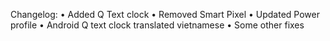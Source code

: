 Changelog:
• Added Q Text clock
• Removed Smart Pixel 
• Updated Power profile
• Android Q text clock translated vietnamese
• Some other fixes
